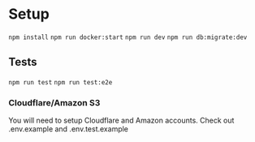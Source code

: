 # Setup

`npm install`
`npm run docker:start`
`npm run dev`
`npm run db:migrate:dev`

## Tests

`npm run test`
`npm run test:e2e`

### Cloudflare/Amazon S3

You will need to setup Cloudflare and Amazon accounts. Check out .env.example and .env.test.example
